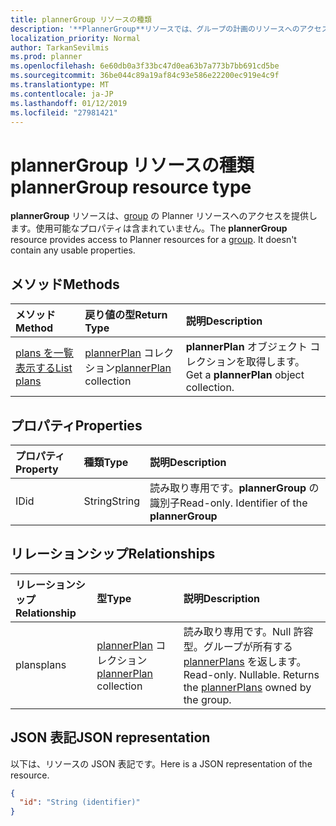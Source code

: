 ```yaml
---
title: plannerGroup リソースの種類
description: '**PlannerGroup**リソースでは、グループの計画のリソースへのアクセスを提供します。 使用可能なプロパティが含まれていません。'
localization_priority: Normal
author: TarkanSevilmis
ms.prod: planner
ms.openlocfilehash: 6e60db0a3f33bc47d0ea63b7a773b7bb691cd5be
ms.sourcegitcommit: 36be044c89a19af84c93e586e22200ec919e4c9f
ms.translationtype: MT
ms.contentlocale: ja-JP
ms.lasthandoff: 01/12/2019
ms.locfileid: "27981421"
---
```

# <a name="plannergroup-resource-type"></a><span data-ttu-id="58cd3-104">plannerGroup リソースの種類</span><span class="sxs-lookup"><span data-stu-id="58cd3-104">plannerGroup resource type</span></span>

<span data-ttu-id="58cd3-p102">**plannerGroup** リソースは、[group](group.md) の Planner リソースへのアクセスを提供します。使用可能なプロパティは含まれていません。</span><span class="sxs-lookup"><span data-stu-id="58cd3-p102">The **plannerGroup** resource provides access to Planner resources for a [group](group.md). It doesn't contain any usable properties.</span></span>

## <a name="methods"></a><span data-ttu-id="58cd3-107">メソッド</span><span class="sxs-lookup"><span data-stu-id="58cd3-107">Methods</span></span>

| <span data-ttu-id="58cd3-108">メソッド</span><span class="sxs-lookup"><span data-stu-id="58cd3-108">Method</span></span>           | <span data-ttu-id="58cd3-109">戻り値の型</span><span class="sxs-lookup"><span data-stu-id="58cd3-109">Return Type</span></span>    |<span data-ttu-id="58cd3-110">説明</span><span class="sxs-lookup"><span data-stu-id="58cd3-110">Description</span></span>|
|:---------------|:--------|:----------|
|[<span data-ttu-id="58cd3-111">plans を一覧表示する</span><span class="sxs-lookup"><span data-stu-id="58cd3-111">List plans</span></span>](../api/plannergroup-list-plans.md) |<span data-ttu-id="58cd3-112">[plannerPlan](plannerplan.md) コレクション</span><span class="sxs-lookup"><span data-stu-id="58cd3-112">[plannerPlan](plannerplan.md) collection</span></span>| <span data-ttu-id="58cd3-113">**plannerPlan** オブジェクト コレクションを取得します。</span><span class="sxs-lookup"><span data-stu-id="58cd3-113">Get a **plannerPlan** object collection.</span></span>|

## <a name="properties"></a><span data-ttu-id="58cd3-114">プロパティ</span><span class="sxs-lookup"><span data-stu-id="58cd3-114">Properties</span></span>
| <span data-ttu-id="58cd3-115">プロパティ</span><span class="sxs-lookup"><span data-stu-id="58cd3-115">Property</span></span>     | <span data-ttu-id="58cd3-116">種類</span><span class="sxs-lookup"><span data-stu-id="58cd3-116">Type</span></span>   |<span data-ttu-id="58cd3-117">説明</span><span class="sxs-lookup"><span data-stu-id="58cd3-117">Description</span></span>|
|:---------------|:--------|:----------|
|<span data-ttu-id="58cd3-118">ID</span><span class="sxs-lookup"><span data-stu-id="58cd3-118">id</span></span>|<span data-ttu-id="58cd3-119">String</span><span class="sxs-lookup"><span data-stu-id="58cd3-119">String</span></span>| <span data-ttu-id="58cd3-p103">読み取り専用です。**plannerGroup** の識別子</span><span class="sxs-lookup"><span data-stu-id="58cd3-p103">Read-only. Identifier of the **plannerGroup**</span></span>|

## <a name="relationships"></a><span data-ttu-id="58cd3-122">リレーションシップ</span><span class="sxs-lookup"><span data-stu-id="58cd3-122">Relationships</span></span>
| <span data-ttu-id="58cd3-123">リレーションシップ</span><span class="sxs-lookup"><span data-stu-id="58cd3-123">Relationship</span></span> | <span data-ttu-id="58cd3-124">型</span><span class="sxs-lookup"><span data-stu-id="58cd3-124">Type</span></span>   |<span data-ttu-id="58cd3-125">説明</span><span class="sxs-lookup"><span data-stu-id="58cd3-125">Description</span></span>|
|:---------------|:--------|:----------|
|<span data-ttu-id="58cd3-126">plans</span><span class="sxs-lookup"><span data-stu-id="58cd3-126">plans</span></span>|<span data-ttu-id="58cd3-127">[plannerPlan](plannerplan.md) コレクション</span><span class="sxs-lookup"><span data-stu-id="58cd3-127">[plannerPlan](plannerplan.md) collection</span></span>| <span data-ttu-id="58cd3-p104">読み取り専用です。Null 許容型。グループが所有する [plannerPlans](plannerplan.md) を返します。</span><span class="sxs-lookup"><span data-stu-id="58cd3-p104">Read-only. Nullable. Returns the [plannerPlans](plannerplan.md) owned by the group.</span></span>|

## <a name="json-representation"></a><span data-ttu-id="58cd3-131">JSON 表記</span><span class="sxs-lookup"><span data-stu-id="58cd3-131">JSON representation</span></span>
<span data-ttu-id="58cd3-132">以下は、リソースの JSON 表記です。</span><span class="sxs-lookup"><span data-stu-id="58cd3-132">Here is a JSON representation of the resource.</span></span>

<!-- {
  "blockType": "resource",
  "baseType": "microsoft.graph.entity",
  "optionalProperties": [

  ],
  "@odata.type": "microsoft.graph.plannerGroup"
}-->

```json
{
  "id": "String (identifier)"
}

```

<!-- uuid: 8fcb5dbc-d5aa-4681-8e31-b001d5168d79
2015-10-25 14:57:30 UTC -->
<!-- {
  "type": "#page.annotation",
  "description": "plannerGroup resource",
  "keywords": "",
  "section": "documentation",
  "tocPath": ""
}-->
